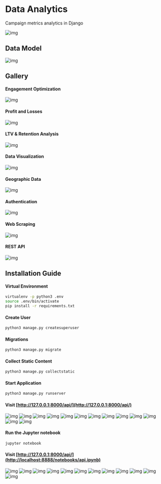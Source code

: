 # Data Analytics
Campaign metrics analytics in Django

![img](./wallpaper.jpeg)

## Data Model

![img](./analytics/static/model.png)

## Gallery

#### Engagement Optimization

![img](./analytics/static/search.png)

#### Profit and Losses

![img](./analytics/static/engagement.png)

#### LTV & Retention Analysis

![img](./analytics/static/ltv.png)

#### Data Visualization

![img](./analytics/static/charts.png)

#### Geographic Data

![img](./analytics/static/maps.png)

#### Authentication

![img](./analytics/static/login.png)

#### Web Scraping
![img](./analytics/static/webscraping.png)

#### REST API

![img](./analytics/static/rest.png)

## Installation Guide

#### Virtual Environment
```bash
virtualenv -p python3 .env
source .env/bin/activate
pip install -r requirements.txt
```

#### Create User
```bash
python3 manage.py createsuperuser
```

#### Migrations
```bash
python3 manage.py migrate
```

#### Collect Static Content
```bash
python3 manage.py collectstatic
```

#### Start Application
```bash
python3 manage.py runserver
```

#### Visit [http://127.0.0.1:8000/api/](http://127.0.0.1:8000/api/)

![img](./analytics/static/api1.png)
![img](./analytics/static/api2.png)
![img](./analytics/static/api3.png)
![img](./analytics/static/api4.png)
![img](./analytics/static/api5.png)
![img](./analytics/static/api6.png)
![img](./analytics/static/api7.png)
![img](./analytics/static/api8.png)
![img](./analytics/static/api9.png)
![img](./analytics/static/api10.png)
![img](./analytics/static/api11.png)
![img](./analytics/static/api12.png)
![img](./analytics/static/api13.png)

#### Run the Jupyter notebook
```bash
jupyter notebook
```

#### Visit [http://127.0.0.1:8000/api/](http://localhost:8888/notebooks/api.ipynb)

![img](./analytics/static/notebook1.png)
![img](./analytics/static/notebook2.png)
![img](./analytics/static/notebook3.png)
![img](./analytics/static/notebook4.png)
![img](./analytics/static/notebook5.png)
![img](./analytics/static/notebook6.png)
![img](./analytics/static/notebook7.png)
![img](./analytics/static/notebook8.png)
![img](./analytics/static/notebook9.png)
![img](./analytics/static/notebook11.png)
![img](./analytics/static/notebook12.png)
![img](./analytics/static/notebook13.png)

